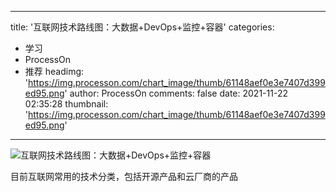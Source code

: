 
---
title: '互联网技术路线图：大数据+DevOps+监控+容器'
categories: 
 - 学习
 - ProcessOn
 - 推荐
headimg: 'https://img.processon.com/chart_image/thumb/61148aef0e3e7407d399ed95.png'
author: ProcessOn
comments: false
date: 2021-11-22 02:35:28
thumbnail: 'https://img.processon.com/chart_image/thumb/61148aef0e3e7407d399ed95.png'
---

<div>   
<img class="thumb" alt="互联网技术路线图：大数据+DevOps+监控+容器" src="https://img.processon.com/chart_image/thumb/61148aef0e3e7407d399ed95.png" referrerpolicy="no-referrer">
<p>目前互联网常用的技术分类，包括开源产品和云厂商的产品</p>  
</div>
            